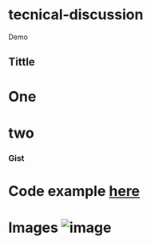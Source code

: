 # tecnical-discussion
Demo
## Tittle
# One
# two
### Gist
# Code example [here](https://gist.github.com/MikeProk/a5ba7418da5dd945f71e82aba04a0d3d)
# Images ![image](https://user-images.githubusercontent.com/70916094/233347766-fa38e7ea-04e2-4080-8735-2729b723785d.png)

